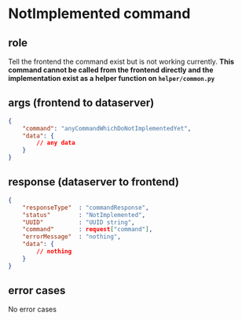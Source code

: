 # NotImplemented command
## role
 Tell the frontend the command exist but is not working currently. **This command cannot be called from the frontend directly and the implementation exist as a helper function on ```helper/common.py```**

## args (frontend to dataserver)
```json
{
    "command": "anyCommandWhichDoNotImplementedYet",
    "data": {
        // any data
    }
}
```

## response (dataserver to frontend)
```json
{
    "responseType"  : "commandResponse",
    "status"        : "NotImplemented",
    "UUID"          : "UUID string",
    "command"       : request["command"],
    "errorMessage"  : "nothing",
    "data": {
        // nothing
    }
}
```

## error cases
 No error cases


